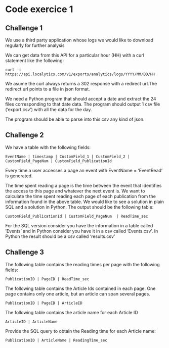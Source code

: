 # Code exercice 1

## Challenge 1

We use a third party application whose logs we would like to download regularly for further analysis

We can get data from this API for a particular hour (HH) with a curl statement like the following:

`curl –i https://api.localytics.com/v1/exports/analytics/logs/YYYY/MM/DD/HH`

We asume the curl always returns a 302 response with a redirect url.The redirect url points to a file in json format.

We need a Python program that should accept a date and extract the 24 files corresponding to that date data. The program should output 1 csv file (‘export.csv’) with all the data for the day.

The program should be able to parse into this csv any kind of json.

## Challenge 2

We have a table with the following fields:

`EventName | timestamp | CustomField_1 | CustomField_2 | CustomField_PageNum | CustomField_PublicationId`

Every time a user accesses a page an event with EventName = ‘EventRead’ is generated.

The time spent reading a page is the time between the event that identifies the access to this page and whatever the next event is.
We want to calculate the time spent reading each page of each publication from the information found in the above table. We would like to see a solution in plain SQL  and a solution in Python. The output should be the following table:

`CustomField_PublicationId | CustomField_PageNum  | ReadTime_sec`

For the SQL version consider you have the information in a table called ’Events’ and in Python consider you have it in a csv called ‘Events.csv’. In Python the result should be a csv called ‘results.csv’

## Challenge 3

The following table contains the reading times per page with the following fields:

`PublicationID | PageID | ReadTime_sec`

The following table contains the Article Ids contained in each page. One page contains only one article, but an article can span several pages.

`PublicationID | PageID | ArticleID`

The following table contains the article name for each Article ID

`ArticleID | ArticleName`

Provide the SQL query to obtain the Reading time for each Article name:

`PublicationID | ArticleName | ReadingTime_sec`
